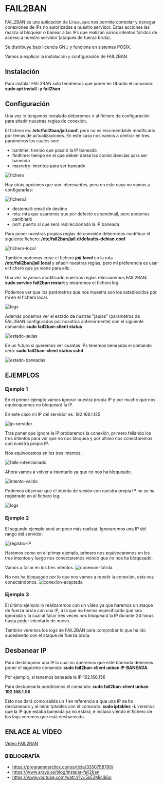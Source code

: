 # FAIL2BAN
FAIL2BAN es una aplicación de Linux, que nos permite controlar y denegar conexiones de IPs no autorizadas a nuestro servidor.
Estas acciones las realiza al bloquear o banear a las IPs que realizan varios intentos fallidos de acceso a nuestro servidor (ataques de fuerza bruta).

Se distribuye bajo licencia GNU y funciona en sistemas POSIX.

Vamos a explicar la instalación y configuración de FAIL2BAN.

## Instalación

Para instalar FAIL2BAN solo tendremos que poner en Ubuntu el comando: 
**sudo apt install -y fail2ban**

## Configuración

Una vez lo tengamos instalado deberemos ir al fichero de configuración para añadir nuestras reglas de conexión.

El fichero es: **/etc/fail2ban/jail.conf**, pero no es recomendable modificarlo por temas de actualizaciones.
En este caso nos vamos a centrar en tres parámetros los cuales son:
- bantime: tiempo que pasará la IP baneada
- findtime: tiempo en el que deben darse las conincidencias para ser baneado
- maxretry: intentos para ser baneado

![fichero](FAIL2BAN/1.JPG)

Hay otras opciones que son interesantes, pero en este caso no vamos a configurarlas:

![fichero2](FAIL2BAN/14.JPG)

- destemail: email de destino
- mta: mta que usaremos que por defecto es sendmail, pero podemos cambiarlo
- port: puerto al que será redireccionada la IP baneada

Para poner nuestras propias reglas de conexión deberemos modificar el siguiente fichero: **/etc/fail2ban/jail.d/defaults-debian.conf**

![fichero-local](FAIL2BAN/2.JPG)

También podemos crear el fichero ***jail.local*** en la ruta **/etc/fail2ban/jail.local** y añadir nuestras reglas, pero mi preferencia es usar el fichero que ya viene para ello.

Una vez hayamos modificado nuestras reglas reiniciaremos FAIL2BAN: **sudo service fail2ban restart** y miraremos el fichero log.

Podemos ver que los parámetros que nos muestra son los establecidos por mí en el fichero local.

![logs](FAIL2BAN/3.JPG)

Además podemos ver el estado de nustras "jaulas" (paramétros de FAIL2BAN configurados por nosotros anteriormente) con el siguiente comando: **sudo fail2ban-client status**

![estado-jaulas](FAIL2BAN/12.JPG)

En un futuro si queremos ver cuantas IPs tenemos beneadas el comando será: **sudo fail2ban-client status sshd**

![estado-baneadas](FAIL2BAN/13.JPG)

## EJEMPLOS
### Ejemplo 1
En el primer ejemplo vamos ignorar nuestra propia IP y por mucho que nos equivoquemos no bloqueará la IP.

En este caso mi IP del servidor es: 192.168.1.125

![ip-servidor](FAIL2BAN/4.JPG)

Tras poner que ignore la IP probaremos la conexión, primero fallando los tres intentos para ver que no nos bloquea y por último nos conectaremos con nuestra propia IP.


Nos equivocamos en los tres intentos.

![fallo-intencionado](FAIL2BAN/5.JPG)

Ahora vamos a volver a intentarlo ya que no nos ha bloqueado.

![intento-valido](FAIL2BAN/6.JPG)

Podemos observar que el intento de sesión con nuestra propia IP no se ha registrado en el fichero log.

![logs](FAIL2BAN/7.JPG)

### Ejemplo 2
El segundo ejemplo será un poco más realista.
Ignoraremos una IP del rango del servidor.

![registro-IP](FAIL2BAN/8.JPG)

Haremos como en el primer ejemplo, primero nos equivocaremos en los tres intentos y luego nos conectaremos viendo que no nos ha bloqueado.

Vamos a fallar en los tres intentos.
![conexion-fallida](FAIL2BAN/9.JPG)

No nos ha bloqueado por lo que nos vamos a repetir la conexión, esta vez conectándonos.
![conexion-aceptada](FAIL2BAN/10.JPG)

### Ejemplo 3

El último ejemplo lo realizaremos con un vídeo ya que haremos un ataque de fuerza bruta con una IP, a la que no hemos especificado que sea ignorada y la cual al fallar tres veces nos bloqueará la IP durante 24 horas hasta poder intentarlo de nuevo.

También veremos los logs de FAIL2BAN para comprobar lo que ha ido sucediendo con el ataque de fuerza bruta.

## Desbanear IP

Para desbloquear una IP la cual no queremos que esté baneada debemos poner el siguiente comando: **sudo fail2ban-client unban IP-BANEADA**

Por ejemplo, si tenemos baneada la IP 192.168.156

Para desbanearla pondríamos el comando: **sudo fail2ban-client unban 192.168.1.56**

Esto nos dará como salida un 1 en referencia a que una IP se ha desbaneado y al mirar iptables con el comando: **sudo iptables -L** veremos que la IP que estaba baneada ya no estará, e incluso viendo el fichero de los logs veremos que está desbaneada.

## ENLACE AL VÍDEO

[Vídeo FAIL2BAN](https://www.youtube.com/watch?v=lYviX8mbK4M)

### BIBLIOGRAFÍA
- https://programmerclick.com/article/3350758799/
- https://www.arsys.es/blog/instalar-fail2ban
- https://www.youtube.com/watch?v=5sE2Mici96o
